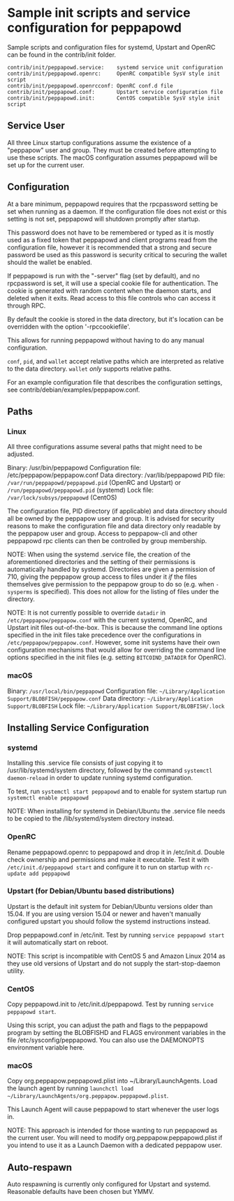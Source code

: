 Sample init scripts and service configuration for peppapowd
==========================================================

Sample scripts and configuration files for systemd, Upstart and OpenRC
can be found in the contrib/init folder.

    contrib/init/peppapowd.service:    systemd service unit configuration
    contrib/init/peppapowd.openrc:     OpenRC compatible SysV style init script
    contrib/init/peppapowd.openrcconf: OpenRC conf.d file
    contrib/init/peppapowd.conf:       Upstart service configuration file
    contrib/init/peppapowd.init:       CentOS compatible SysV style init script

Service User
---------------------------------

All three Linux startup configurations assume the existence of a "peppapow" user
and group.  They must be created before attempting to use these scripts.
The macOS configuration assumes peppapowd will be set up for the current user.

Configuration
---------------------------------

At a bare minimum, peppapowd requires that the rpcpassword setting be set
when running as a daemon.  If the configuration file does not exist or this
setting is not set, peppapowd will shutdown promptly after startup.

This password does not have to be remembered or typed as it is mostly used
as a fixed token that peppapowd and client programs read from the configuration
file, however it is recommended that a strong and secure password be used
as this password is security critical to securing the wallet should the
wallet be enabled.

If peppapowd is run with the "-server" flag (set by default), and no rpcpassword is set,
it will use a special cookie file for authentication. The cookie is generated with random
content when the daemon starts, and deleted when it exits. Read access to this file
controls who can access it through RPC.

By default the cookie is stored in the data directory, but it's location can be overridden
with the option '-rpccookiefile'.

This allows for running peppapowd without having to do any manual configuration.

`conf`, `pid`, and `wallet` accept relative paths which are interpreted as
relative to the data directory. `wallet` *only* supports relative paths.

For an example configuration file that describes the configuration settings,
see contrib/debian/examples/peppapow.conf.

Paths
---------------------------------

### Linux

All three configurations assume several paths that might need to be adjusted.

Binary:              /usr/bin/peppapowd
Configuration file:  /etc/peppapow/peppapow.conf
Data directory:      /var/lib/peppapowd
PID file:            `/var/run/peppapowd/peppapowd.pid` (OpenRC and Upstart) or `/run/peppapowd/peppapowd.pid` (systemd)
Lock file:           `/var/lock/subsys/peppapowd` (CentOS)

The configuration file, PID directory (if applicable) and data directory
should all be owned by the peppapow user and group.  It is advised for security
reasons to make the configuration file and data directory only readable by the
peppapow user and group.  Access to peppapow-cli and other peppapowd rpc clients
can then be controlled by group membership.

NOTE: When using the systemd .service file, the creation of the aforementioned
directories and the setting of their permissions is automatically handled by
systemd. Directories are given a permission of 710, giving the peppapow group
access to files under it _if_ the files themselves give permission to the
peppapow group to do so (e.g. when `-sysperms` is specified). This does not allow
for the listing of files under the directory.

NOTE: It is not currently possible to override `datadir` in
`/etc/peppapow/peppapow.conf` with the current systemd, OpenRC, and Upstart init
files out-of-the-box. This is because the command line options specified in the
init files take precedence over the configurations in
`/etc/peppapow/peppapow.conf`. However, some init systems have their own
configuration mechanisms that would allow for overriding the command line
options specified in the init files (e.g. setting `BITCOIND_DATADIR` for
OpenRC).

### macOS

Binary:              `/usr/local/bin/peppapowd`
Configuration file:  `~/Library/Application Support/BLOBFISH/peppapow.conf`
Data directory:      `~/Library/Application Support/BLOBFISH`
Lock file:           `~/Library/Application Support/BLOBFISH/.lock`

Installing Service Configuration
-----------------------------------

### systemd

Installing this .service file consists of just copying it to
/usr/lib/systemd/system directory, followed by the command
`systemctl daemon-reload` in order to update running systemd configuration.

To test, run `systemctl start peppapowd` and to enable for system startup run
`systemctl enable peppapowd`

NOTE: When installing for systemd in Debian/Ubuntu the .service file needs to be copied to the /lib/systemd/system directory instead.

### OpenRC

Rename peppapowd.openrc to peppapowd and drop it in /etc/init.d.  Double
check ownership and permissions and make it executable.  Test it with
`/etc/init.d/peppapowd start` and configure it to run on startup with
`rc-update add peppapowd`

### Upstart (for Debian/Ubuntu based distributions)

Upstart is the default init system for Debian/Ubuntu versions older than 15.04. If you are using version 15.04 or newer and haven't manually configured upstart you should follow the systemd instructions instead.

Drop peppapowd.conf in /etc/init.  Test by running `service peppapowd start`
it will automatically start on reboot.

NOTE: This script is incompatible with CentOS 5 and Amazon Linux 2014 as they
use old versions of Upstart and do not supply the start-stop-daemon utility.

### CentOS

Copy peppapowd.init to /etc/init.d/peppapowd. Test by running `service peppapowd start`.

Using this script, you can adjust the path and flags to the peppapowd program by
setting the BLOBFISHD and FLAGS environment variables in the file
/etc/sysconfig/peppapowd. You can also use the DAEMONOPTS environment variable here.

### macOS

Copy org.peppapow.peppapowd.plist into ~/Library/LaunchAgents. Load the launch agent by
running `launchctl load ~/Library/LaunchAgents/org.peppapow.peppapowd.plist`.

This Launch Agent will cause peppapowd to start whenever the user logs in.

NOTE: This approach is intended for those wanting to run peppapowd as the current user.
You will need to modify org.peppapow.peppapowd.plist if you intend to use it as a
Launch Daemon with a dedicated peppapow user.

Auto-respawn
-----------------------------------

Auto respawning is currently only configured for Upstart and systemd.
Reasonable defaults have been chosen but YMMV.
